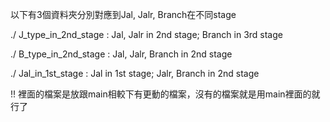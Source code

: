 以下有3個資料夾分別對應到Jal, Jalr, Branch在不同stage

./ J_type_in_2nd_stage : Jal, Jalr in 2nd stage; Branch in 3rd stage

./ B_type_in_2nd_stage : Jal, Jalr, Branch in 2nd stage

./ Jal_in_1st_stage : Jal in 1st stage; Jalr, Branch in 2nd stage

!! 裡面的檔案是放跟main相較下有更動的檔案，沒有的檔案就是用main裡面的就行了
